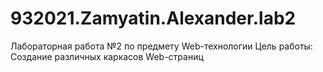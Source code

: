 # 932021.Zamyatin.Alexander.lab2
Лабораторная работа №2 по предмету Web-технологии Цель работы: Создание различных каркасов Web-страниц
